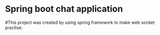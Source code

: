 # Spring boot chat application
#This project was created by using spring framework to make web socket practise.